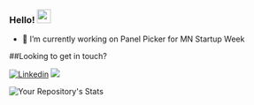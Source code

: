 ### Hello! <img src="https://media.giphy.com/media/hvRJCLFzcasrR4ia7z/giphy.gif" width="25px">

- 🔭 I’m currently working on Panel Picker for MN Startup Week

##Looking to get in touch?

[![Linkedin](https://img.shields.io/badge/LinkedIn-0077B5?style=for-the-badge&logo=linkedin&logoColor=white)](https://www.linkedin.com/in/jessica-a-buckwalter/)
<a href="mailto:jessica.a.buckwalter@gmail.com"><img src="https://img.shields.io/badge/Gmail-D14836?style=for-the-badge&logo=gmail&logoColor=white"></a>

![Your Repository's Stats](https://github-readme-stats.vercel.app/api?username=Hopper2021&show_icons=true)

<!--
**Hopper2021/Hopper2021** is a ✨ _special_ ✨ repository because its `README.md` (this file) appears on your GitHub profile.

Here are some ideas to get you started:

- 🔭 I’m currently working on ...
- 🌱 I’m currently learning ...
- 👯 I’m looking to collaborate on ...
- 🤔 I’m looking for help with ...
- 💬 Ask me about ...
- 📫 How to reach me: ...
- 😄 Pronouns: ...
- ⚡ Fun fact: ...
-->

